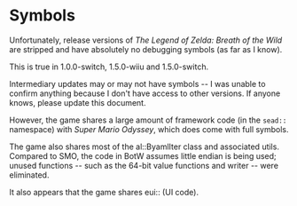 # Symbols

Unfortunately, release versions of *The Legend of Zelda: Breath of the Wild* are stripped and
have absolutely no debugging symbols (as far as I know).

This is true in 1.0.0-switch, 1.5.0-wiiu and 1.5.0-switch.

Intermediary updates may or may not have symbols -- I was unable to confirm anything because
I don't have access to other versions. If anyone knows, please update this document.

However, the game shares a large amount of framework code (in the `sead::` namespace)
with *Super Mario Odyssey*, which does come with full symbols.

The game also shares most of the al::ByamlIter class and associated utils. Compared to SMO,
the code in BotW assumes little endian is being used; unused functions -- such as the 64-bit
value functions and writer -- were eliminated.

It also appears that the game shares eui:: (UI code).
